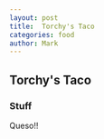 ```yaml
---
layout: post
title:  Torchy's Taco
categories: food
author: Mark
---
```



<div section="foodpost">
<h2> Torchy's Taco </h2>
<h3 class="rating"> Stuff </h3>

<p> 
	Queso!!
</p>

</div>

